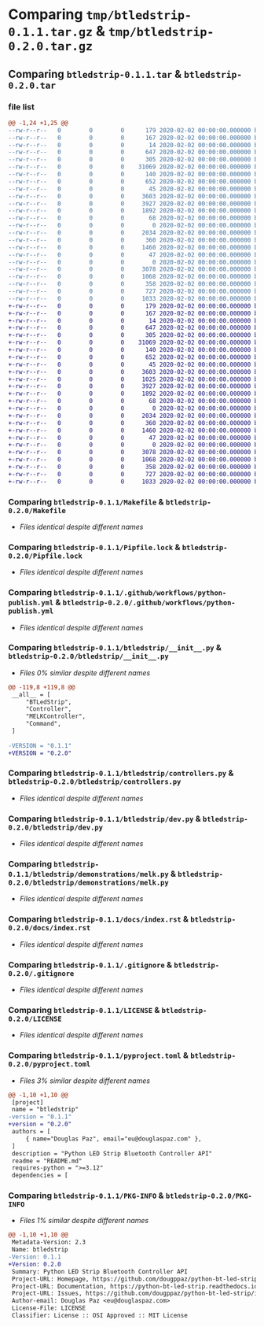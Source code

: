 # Comparing `tmp/btledstrip-0.1.1.tar.gz` & `tmp/btledstrip-0.2.0.tar.gz`

## Comparing `btledstrip-0.1.1.tar` & `btledstrip-0.2.0.tar`

### file list

```diff
@@ -1,24 +1,25 @@
--rw-r--r--   0        0        0      179 2020-02-02 00:00:00.000000 btledstrip-0.1.1/.editorconfig
--rw-r--r--   0        0        0      167 2020-02-02 00:00:00.000000 btledstrip-0.1.1/.readthedocs.yaml
--rw-r--r--   0        0        0       14 2020-02-02 00:00:00.000000 btledstrip-0.1.1/.tool-versions
--rw-r--r--   0        0        0      647 2020-02-02 00:00:00.000000 btledstrip-0.1.1/Makefile
--rw-r--r--   0        0        0      305 2020-02-02 00:00:00.000000 btledstrip-0.1.1/Pipfile
--rw-r--r--   0        0        0    31069 2020-02-02 00:00:00.000000 btledstrip-0.1.1/Pipfile.lock
--rw-r--r--   0        0        0      140 2020-02-02 00:00:00.000000 btledstrip-0.1.1/requirements.txt
--rw-r--r--   0        0        0      652 2020-02-02 00:00:00.000000 btledstrip-0.1.1/.github/workflows/python-publish.yml
--rw-r--r--   0        0        0       45 2020-02-02 00:00:00.000000 btledstrip-0.1.1/.vscode/settings.json
--rw-r--r--   0        0        0     3603 2020-02-02 00:00:00.000000 btledstrip-0.1.1/btledstrip/__init__.py
--rw-r--r--   0        0        0     3927 2020-02-02 00:00:00.000000 btledstrip-0.1.1/btledstrip/controllers.py
--rw-r--r--   0        0        0     1892 2020-02-02 00:00:00.000000 btledstrip-0.1.1/btledstrip/dev.py
--rw-r--r--   0        0        0       68 2020-02-02 00:00:00.000000 btledstrip-0.1.1/btledstrip/typing.py
--rw-r--r--   0        0        0        0 2020-02-02 00:00:00.000000 btledstrip-0.1.1/btledstrip/demonstrations/__init__.py
--rw-r--r--   0        0        0     2034 2020-02-02 00:00:00.000000 btledstrip-0.1.1/btledstrip/demonstrations/melk.py
--rw-r--r--   0        0        0      360 2020-02-02 00:00:00.000000 btledstrip-0.1.1/docs/conf.py
--rw-r--r--   0        0        0     1460 2020-02-02 00:00:00.000000 btledstrip-0.1.1/docs/index.rst
--rw-r--r--   0        0        0       47 2020-02-02 00:00:00.000000 btledstrip-0.1.1/docs/requirements.txt
--rw-r--r--   0        0        0        0 2020-02-02 00:00:00.000000 btledstrip-0.1.1/tests/__init__.py
--rw-r--r--   0        0        0     3078 2020-02-02 00:00:00.000000 btledstrip-0.1.1/.gitignore
--rw-r--r--   0        0        0     1068 2020-02-02 00:00:00.000000 btledstrip-0.1.1/LICENSE
--rw-r--r--   0        0        0      358 2020-02-02 00:00:00.000000 btledstrip-0.1.1/README.md
--rw-r--r--   0        0        0      727 2020-02-02 00:00:00.000000 btledstrip-0.1.1/pyproject.toml
--rw-r--r--   0        0        0     1033 2020-02-02 00:00:00.000000 btledstrip-0.1.1/PKG-INFO
+-rw-r--r--   0        0        0      179 2020-02-02 00:00:00.000000 btledstrip-0.2.0/.editorconfig
+-rw-r--r--   0        0        0      167 2020-02-02 00:00:00.000000 btledstrip-0.2.0/.readthedocs.yaml
+-rw-r--r--   0        0        0       14 2020-02-02 00:00:00.000000 btledstrip-0.2.0/.tool-versions
+-rw-r--r--   0        0        0      647 2020-02-02 00:00:00.000000 btledstrip-0.2.0/Makefile
+-rw-r--r--   0        0        0      305 2020-02-02 00:00:00.000000 btledstrip-0.2.0/Pipfile
+-rw-r--r--   0        0        0    31069 2020-02-02 00:00:00.000000 btledstrip-0.2.0/Pipfile.lock
+-rw-r--r--   0        0        0      140 2020-02-02 00:00:00.000000 btledstrip-0.2.0/requirements.txt
+-rw-r--r--   0        0        0      652 2020-02-02 00:00:00.000000 btledstrip-0.2.0/.github/workflows/python-publish.yml
+-rw-r--r--   0        0        0       45 2020-02-02 00:00:00.000000 btledstrip-0.2.0/.vscode/settings.json
+-rw-r--r--   0        0        0     3603 2020-02-02 00:00:00.000000 btledstrip-0.2.0/btledstrip/__init__.py
+-rw-r--r--   0        0        0     1025 2020-02-02 00:00:00.000000 btledstrip-0.2.0/btledstrip/__init__.pyi
+-rw-r--r--   0        0        0     3927 2020-02-02 00:00:00.000000 btledstrip-0.2.0/btledstrip/controllers.py
+-rw-r--r--   0        0        0     1892 2020-02-02 00:00:00.000000 btledstrip-0.2.0/btledstrip/dev.py
+-rw-r--r--   0        0        0       68 2020-02-02 00:00:00.000000 btledstrip-0.2.0/btledstrip/typing.py
+-rw-r--r--   0        0        0        0 2020-02-02 00:00:00.000000 btledstrip-0.2.0/btledstrip/demonstrations/__init__.py
+-rw-r--r--   0        0        0     2034 2020-02-02 00:00:00.000000 btledstrip-0.2.0/btledstrip/demonstrations/melk.py
+-rw-r--r--   0        0        0      360 2020-02-02 00:00:00.000000 btledstrip-0.2.0/docs/conf.py
+-rw-r--r--   0        0        0     1460 2020-02-02 00:00:00.000000 btledstrip-0.2.0/docs/index.rst
+-rw-r--r--   0        0        0       47 2020-02-02 00:00:00.000000 btledstrip-0.2.0/docs/requirements.txt
+-rw-r--r--   0        0        0        0 2020-02-02 00:00:00.000000 btledstrip-0.2.0/tests/__init__.py
+-rw-r--r--   0        0        0     3078 2020-02-02 00:00:00.000000 btledstrip-0.2.0/.gitignore
+-rw-r--r--   0        0        0     1068 2020-02-02 00:00:00.000000 btledstrip-0.2.0/LICENSE
+-rw-r--r--   0        0        0      358 2020-02-02 00:00:00.000000 btledstrip-0.2.0/README.md
+-rw-r--r--   0        0        0      727 2020-02-02 00:00:00.000000 btledstrip-0.2.0/pyproject.toml
+-rw-r--r--   0        0        0     1033 2020-02-02 00:00:00.000000 btledstrip-0.2.0/PKG-INFO
```

### Comparing `btledstrip-0.1.1/Makefile` & `btledstrip-0.2.0/Makefile`

 * *Files identical despite different names*

### Comparing `btledstrip-0.1.1/Pipfile.lock` & `btledstrip-0.2.0/Pipfile.lock`

 * *Files identical despite different names*

### Comparing `btledstrip-0.1.1/.github/workflows/python-publish.yml` & `btledstrip-0.2.0/.github/workflows/python-publish.yml`

 * *Files identical despite different names*

### Comparing `btledstrip-0.1.1/btledstrip/__init__.py` & `btledstrip-0.2.0/btledstrip/__init__.py`

 * *Files 0% similar despite different names*

```diff
@@ -119,8 +119,8 @@
 __all__ = [
     "BTLedStrip",
     "Controller",
     "MELKController",
     "Command",
 ]
 
-VERSION = "0.1.1"
+VERSION = "0.2.0"
```

### Comparing `btledstrip-0.1.1/btledstrip/controllers.py` & `btledstrip-0.2.0/btledstrip/controllers.py`

 * *Files identical despite different names*

### Comparing `btledstrip-0.1.1/btledstrip/dev.py` & `btledstrip-0.2.0/btledstrip/dev.py`

 * *Files identical despite different names*

### Comparing `btledstrip-0.1.1/btledstrip/demonstrations/melk.py` & `btledstrip-0.2.0/btledstrip/demonstrations/melk.py`

 * *Files identical despite different names*

### Comparing `btledstrip-0.1.1/docs/index.rst` & `btledstrip-0.2.0/docs/index.rst`

 * *Files identical despite different names*

### Comparing `btledstrip-0.1.1/.gitignore` & `btledstrip-0.2.0/.gitignore`

 * *Files identical despite different names*

### Comparing `btledstrip-0.1.1/LICENSE` & `btledstrip-0.2.0/LICENSE`

 * *Files identical despite different names*

### Comparing `btledstrip-0.1.1/pyproject.toml` & `btledstrip-0.2.0/pyproject.toml`

 * *Files 3% similar despite different names*

```diff
@@ -1,10 +1,10 @@
 [project]
 name = "btledstrip"
-version = "0.1.1"
+version = "0.2.0"
 authors = [
     { name="Douglas Paz", email="eu@douglaspaz.com" },
 ]
 description = "Python LED Strip Bluetooth Controller API"
 readme = "README.md"
 requires-python = ">=3.12"
 dependencies = [
```

### Comparing `btledstrip-0.1.1/PKG-INFO` & `btledstrip-0.2.0/PKG-INFO`

 * *Files 1% similar despite different names*

```diff
@@ -1,10 +1,10 @@
 Metadata-Version: 2.3
 Name: btledstrip
-Version: 0.1.1
+Version: 0.2.0
 Summary: Python LED Strip Bluetooth Controller API
 Project-URL: Homepage, https://github.com/dougppaz/python-bt-led-strip
 Project-URL: Documentation, https://python-bt-led-strip.readthedocs.io/en/latest/
 Project-URL: Issues, https://github.com/dougppaz/python-bt-led-strip/issues
 Author-email: Douglas Paz <eu@douglaspaz.com>
 License-File: LICENSE
 Classifier: License :: OSI Approved :: MIT License
```

